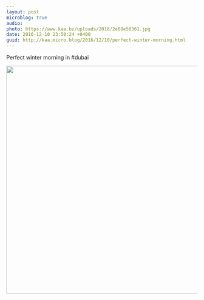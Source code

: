 ```yaml
---
layout: post
microblog: true
audio: 
photo: https://www.kaa.bz/uploads/2018/2e68e58361.jpg
date: 2016-12-10 23:50:24 +0400
guid: http://kaa.micro.blog/2016/12/10/perfect-winter-morning.html
---
```

Perfect winter morning in #dubai

<img src="https://www.kaa.bz/uploads/2018/2e68e58361.jpg" width="600" height="600" />
